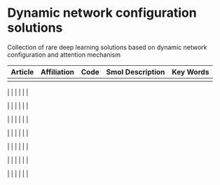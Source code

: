 # Dynamic network configuration solutions
Collection of rare deep learning solutions based on dynamic network configuration and attention mechanism

| Article 	| Affiliation 	| Code 	| Smol Description 	| Key Words 	|
|---------	|-------------	|------	|------------------	|-----------	|
|         	|             	|      	|                  	|           	|

|         	|             	|      	|                  	|           	|

|         	|             	|      	|                  	|           	|

|         	|             	|      	|                  	|           	|

|         	|             	|      	|                  	|           	|

|         	|             	|      	|                  	|           	|

|         	|             	|      	|                  	|           	|

|         	|             	|      	|                  	|           	|
